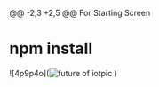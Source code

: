@@ -2,3 +2,5 @@
For Starting Screen

# npm install
![4p9p4o](![future of iotpic](https://github.com/user-attachments/assets/21f816ad-21d7-4a8a-a4a9-f457816a0ce4)
)
